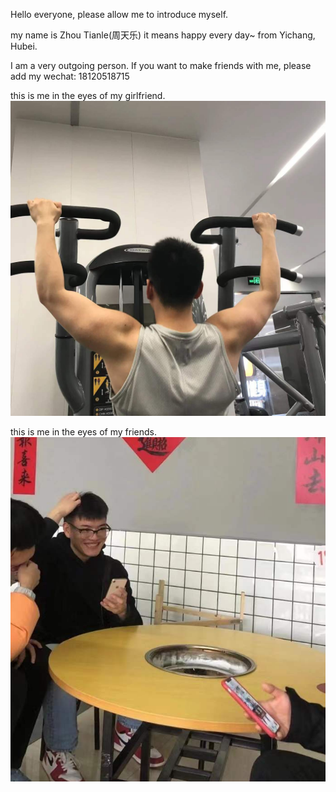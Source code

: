 Hello everyone, please allow me to introduce myself.

my name is Zhou Tianle(周天乐) it means happy every day~ from Yichang, Hubei.

I am a very outgoing person. If you want to make friends with me, please add my wechat: 18120518715

this is me in the eyes of my girlfriend.
![gf](https://github.com/gtb-2022-zhou-tianle/.github/blob/main/assets/gf.jpg)


this is me in the eyes of my friends.
![f](https://github.com/gtb-2022-zhou-tianle/.github/blob/main/assets/f.jpg)
